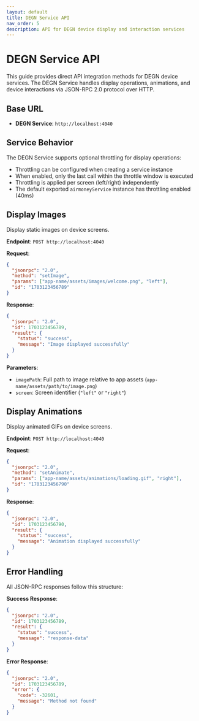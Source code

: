 ```yaml
---
layout: default
title: DEGN Service API
nav_order: 5
description: API for DEGN device display and interaction services
---
```


# DEGN Service API

This guide provides direct API integration methods for DEGN device services. The DEGN Service handles display operations, animations, and device interactions via JSON-RPC 2.0 protocol over HTTP.

## Base URL

- **DEGN Service**: `http://localhost:4040`

## Service Behavior

The DEGN Service supports optional throttling for display operations:
- Throttling can be configured when creating a service instance
- When enabled, only the last call within the throttle window is executed
- Throttling is applied per screen (left/right) independently
- The default exported `airmoneyService` instance has throttling enabled (40ms)

## Display Images

Display static images on device screens.

**Endpoint**: `POST http://localhost:4040`

**Request**:
```json
{
  "jsonrpc": "2.0",
  "method": "setImage",
  "params": ["app-name/assets/images/welcome.png", "left"],
  "id": "1703123456789"
}
```

**Response**:
```json
{
  "jsonrpc": "2.0",
  "id": 1703123456789,
  "result": {
    "status": "success",
    "message": "Image displayed successfully"
  }
}
```

**Parameters**:
- `imagePath`: Full path to image relative to app assets (`app-name/assets/path/to/image.png`)
- `screen`: Screen identifier (`"left"` or `"right"`)

## Display Animations

Display animated GIFs on device screens.

**Endpoint**: `POST http://localhost:4040`

**Request**:
```json
{
  "jsonrpc": "2.0",
  "method": "setAnimate",
  "params": ["app-name/assets/animations/loading.gif", "right"],
  "id": "1703123456790"
}
```

**Response**:
```json
{
  "jsonrpc": "2.0",
  "id": 1703123456790,
  "result": {
    "status": "success",
    "message": "Animation displayed successfully"
  }
}
```

## Error Handling

All JSON-RPC responses follow this structure:

**Success Response**:
```json
{
  "jsonrpc": "2.0",
  "id": 1703123456789,
  "result": {
    "status": "success",
    "message": "response-data"
  }
}
```

**Error Response**:
```json
{
  "jsonrpc": "2.0",
  "id": 1703123456789,
  "error": {
    "code": -32601,
    "message": "Method not found"
  }
}
```
